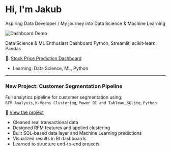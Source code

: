 # Hi, I'm Jakub
Aspiring Data Developer / My journey into Data Science & Machine Learning

![Dashboard Demo](https://github.com/jakubsmigielski/Stock-Price-Prediction-Dashboard-First-Project/raw/main/demo_project_dashboard.gif)

Data Science & ML Enthusiast Dashboard 
Python, Streamlit, scikit-learn, Pandas

🔗: [Stock Price Prediction Dashboard](https://github.com/jakubsmigielski/Stock-Price-Prediction-Dashboard-First-Project)
- Learning: Data Science, ML, Python
  
---

###  New Project: Customer Segmentation Pipeline 

 Full analytics pipeline for customer segmentation using:  
`RFM Analysis`, `K-Means Clustering`, `Power BI and Tableau`, `SQLite`, `Python`

🔗 [View the project](https://github.com/jakubsmigielski/rfm-clustering-bi)

- Cleaned real transactional data  
- Designed RFM features and applied clustering  
- Built SQL-based data layer and Machine Learning predictions  
- Visualized results in BI dashboards  
- Learned to structure end-to-end projects
